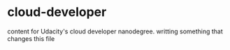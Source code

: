 # cloud-developer
content for Udacity's cloud developer nanodegree.
writting something that changes this file
